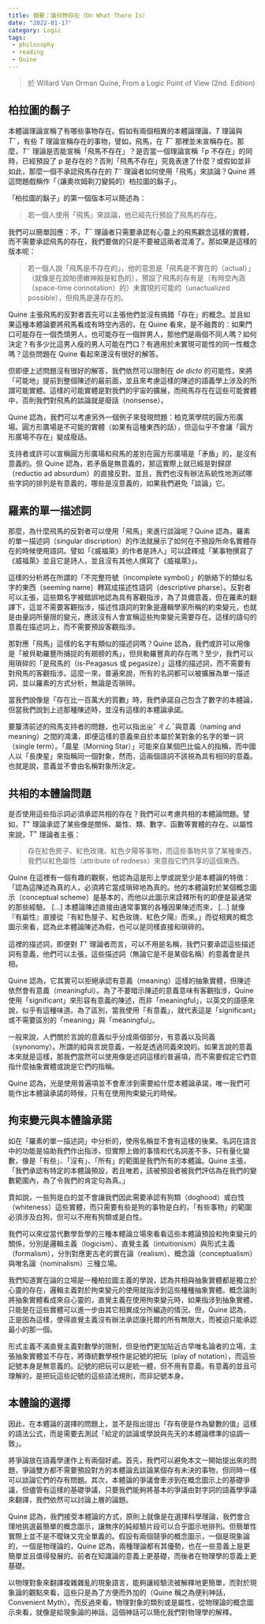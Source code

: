 ```yaml
---
title: 摘要：論何物存在（On What There Is）
date: "2022-01-17"
category: Logic
tags:
 - philosophy
 - reading
 - Quine
---
```


> 於 Willard Van Orman Quine, From a Logic Point of View (2nd. Edition)

## 柏拉圖的鬍子

本體論理論宣稱了有哪些事物存在。假如有兩個相異的本體論理論，$T$ 理論與 $T^-$，有些 $T$ 理論宣稱存在的事物，譬如，飛馬，在 $T^-$ 那裡並未宣稱存在。那麼，$T^-$ 理論是否能宣稱「飛馬不存在」？是否當一個理論宣稱「p 不存在」的同時，已經預設了 p 是存在的？否則「飛馬不存在」究竟表達了什麼？或假如並非如此，那麼一個不承認飛馬存在的 $T^-$ 理論者如何使用「飛馬」來談論？Quine 將這問題戲稱作「（讓奧坎姆剃刀變鈍的）柏拉圖的鬍子」。

「柏拉圖的鬍子」的第一個版本可以簡述為：

> 若一個人使用「飛馬」來談論，他已經先行預設了飛馬的存在。

我們可以簡單回應：不，$T^-$ 理論者只需要承認有心靈上的飛馬觀念這樣的實體，而不需要承認飛馬的存在，我們要做的只是不要被這兩者混淆了。那如果是這樣的版本呢：

> 若一個人說「飛馬是不存在的」，他的意思是「飛馬是不實在的（actual）」（就像是在說帕德嫩神殿是紅色的），預設了飛馬的存有是（有時空內涵（space-time connotation）的）未實現的可能的（unactualized possible），但飛馬是還存在的。

Quine 主張飛馬的反對者首先可以主張他們並沒有搞錯「存在」的概念。並且如果這種本體論要將飛馬看成有時空內涵的，在 Quine 看來，是不融貫的：如果門口可能存在一個禿頭男人，也可能存在一個胖男人，那他們是兩個不同人嗎？如何決定？有多少比這男人瘦的男人可能在門口？有適用於未實現可能性的同一性概念嗎？這些問題在 Quine 看起來還沒有很好的解答。

但即便上述問題沒有很好的解答，我們依然可以限制在 *de dicto* 的可能性，來將「可能地」提前到整個陳述的最前面，並且來考慮這樣的陳述的語義學上涉及的所謂可能實體。這樣的可能實體是對我們的宇宙的擴展，而飛馬存在在這些可能實體中，否則我們對飛馬的談論就是廢話（nonsense）。

Quine 認為，我們可以考慮另外一個例子來發現問題：柏克萊學院的圓方形廣場。圓方形廣場是不可能的實體（如果有這種東西的話），但這似乎不會讓「圓方形廣場不存在」變成廢話。

支持者或許可以宣稱圓方形廣場和飛馬的差別在圓方形廣場是「矛盾」的，是沒有意義的。但 Quine 認為，若矛盾是無意義的，那這實際上就已經是對歸謬（reductio ad absurdum）的直接反對。並且，我們也沒有辦法系統性地測試哪些字詞的排列是有意義的，哪些是沒意義的，如果我們避免「談論」它。

## 羅素的單一描述詞

那麼，為什麼飛馬的反對者可以使用「飛馬」來進行談論呢？Quine 認為，羅素的單一描述詞（singular discription）的作法就展示了如何在不預設所命名實體存在的時候使用語詞。譬如「《威福萊》的作者是詩人」可以詮釋成「某事物撰寫了《威福萊》並且它是詩人，並且沒有其他人撰寫了《威福萊》」。

這樣的分析將在所謂的「不完整符號（incomplete symbol）」的脈絡下的類似名字的東西（seeming name）轉寫成描述性語詞（descriptive pharse）。反對者可以主張，這些類名字被錯誤地認為具有客觀指涉，為了具備意義，但在羅素的翻譯下，這並不需要客觀指涉，描述性語詞的對象是邏輯學家所稱的約束變元，也就是由量詞所量限的變元，應該沒有人會宣稱這些拘束變元需要存在。這樣的語句的意義在描述詞上，而不需要預設客觀指涉。

那對應「飛馬」這樣的名字有類似的描述詞嗎？Quine 認為，我們或許可以用像是「被貝勒羅豐所捕捉的有翅膀的馬」，但貝勒羅豐真的存在嗎？至少，我們可以用瑣碎的「是飛馬的（is-Peagasus 或 pegasize）」這樣的描述詞，而不需要有對飛馬的客觀指涉。這麼一來，普遍來說，所有的名詞都可以被擴展為單一描述詞，並以羅素的方式分析，無論是否瑣碎。

當我們說像是「存在比一百萬大的質數」時，我們承諾自己包含了數字的本體論，但當我們說到上述那種陳述時，並沒有這樣的本體論承諾。

要釐清前述的飛馬支持者的問題，也可以指出ㄓˇ ㄔㄥˉ與意義（naming and meaning）之間的鴻溝，即便這樣的意義來自於本屬於某對象的名字的單一詞（single term）。「晨星（Morning Star）」可能來自某個巴比倫人的指稱，而中國人以「長庚星」來指稱同一個對象，然而，這兩個語詞不該視為具有相同的意義。也就是說，意義並不會由名稱對象所決定。

## 共相的本體論問題

是否使用這些指示詞必須承認共相的存在？我們可以考慮共相的本體論問題。譬如，$T^+$ 理論承認了某些像是關係、屬性、類、數字、函數等實體的存在。以屬性來說，$T^+$ 理論者主張：

>存在紅色房子、紅色玫瑰、紅色夕陽等事物，而這些事物共享了某種東西，我們以紅色屬性（attribute of redness）來意指它們共享的這個東西。

Quine 在這裡有一個有趣的觀察，他認為這是形上學或說至少是本體論的特徵：「認為這陳述為真的人，必須將它當成瑣碎地為真的。他的本體論對於某個概念圖示（conceptual scheme）是基本的，而他以此圖示來詮釋所有的即便是最通常的那些經驗。 \[...\] 本體論陳述直接由通常事實的各種因果陳述而來， \[...\] 就像『有屬性』直接從『有紅色屋子、紅色玫瑰、紅色夕陽』而來。」而從相異的概念圖示來看，認為此本體論陳述為假，也可以是同樣直接和瑣碎的。

這裡的描述詞，即便對 $T^+$ 理論者而言，可以不用是名稱，我們只要承認這些描述詞有意義，他們可以主張，這些描述詞（無論它是不是某個名稱）的意義會是共相。

Quine 認為，它其實可以拒絕承認有意義（meaning）這樣的抽象實體，但陳述依然會有意義（meaningful）。為了不要暗示陳述的意義意味有客觀指涉，Quine 使用「significant」來形容有意義的陳述，而非「meaningful」，以英文的語感來說，似乎有這種味道。為了區別，當我使用「有意義」，就代表這是「significant」或不需要區別的「meaning」與「meaningful」。

一般來說，人們關於言說的意義似乎分成兩個部分，有意義以及同義（synonomy）。所謂的給與言說意義，一般是透過同義來說的。如果言說的意義本來就是這樣，那我們當然可以使用像是述詞這樣的普遍項，而不需要假定它們意指什麼抽象實體或說是它們的指稱。

Quine 認為，光是使用普遍項並不會牽涉到需要給什麼本體論承諾，唯一我們可能作出本體論承諾的時候，只有在使用拘束變元的時候。

## 拘束變元與本體論承諾

如在「羅素的單一描述詞」中分析的，使用名稱並不會有這樣的後果。名詞在語言中的功能是協助我們作出指涉，但實際上做的事情和代名詞差不多。只有量化變數，像是「有些」、「沒有」、「所有」的範圍是我們所有的本體論。Quine 主張，「我們承認有特定的本體論預設，若且唯若，該被預設者被我們評估為在我們的變數範圍內，為了令我們的肯定句為真。」

賁如說，一些狗是白的並不會讓我們因此需要承認有狗類（doghood）或白性（whiteness）這些實體，而只需要有些是狗的事物是白的，「有些事物」的範圍必須涉及白狗，但可以不用有狗類或是白性。

我們可以來從當代數學哲學的三種本體論立場來看看這些本體論預設和拘束變元的關係，分別是邏輯主義（logicism）、直覺主義（intuitionism）與形式主義（formalism），分別對應更古老的實在論（realism）、概念論（conceptualism）與唯名論（nominalism）三種立場。

我們知道實在論的立場是一種柏拉圖主義的學說，認為共相與抽象實體都是獨立於心靈的存在，邏輯主義對於拘束變元的使用就指涉到這些種種抽象實體。概念論則將抽象實體看成來自心靈的，直覺主義在使用拘束變元時，如果指涉到抽象實體，只能是在這些實體可以進一步由其它相異成分所編造的情況。但，Quine 認為，正是因為這樣，使得直覺主義沒有辦法承認康托爾的所有無限大，而被迫只能承認最小的那一個。

形式主義不滿直覺主義對數學的限制，但是他們更加貼近古早唯名論者的立場，主張抽象實體並不存在，將傳統數學視作是記號的把玩（play of notation），而這些記號本身是無意義的。記號的把玩可以是統一體，但不用有意義。有意義的並且可理解的，是把玩這些記號的這些語法規則，而非記號本身。

## 本體論的選擇

因此，在本體論的選擇的問題上，並不是指出提出「存有便是作為變數的值」這樣的語法公式，而是需要去測試「給定的談論或學說與先天的本體論標準的協調一致」。

將爭論放在語義學運作上有兩個好處。首先，我們可以避免本文一開始提出來的問題，爭論雙方都不需要預設對方的本體論去談論某個存有未決的事物，但同時一樣可以談論它們的存有問題。其次，本體論的爭議會牽涉到在概念圖示上的基礎爭議，但儘管有這樣的基礎爭議，只要我們能夠將基本的爭議由對字詞的語義學爭議來翻譯，我們依然可以討論上層的論題。

Quine 認為，我們接受本體論的方式，原則上就像是在選擇科學理論，我們會合理地挑選最簡單的概念圖示，讓無序的純經驗片段可以合乎圖示地排列。但簡單性實際上並不是不曖昧又完全單義的。假設有兩個競爭的概念圖示，一個是現象論的，一個是物理論的，Quine 認為，兩種理論都有其優勢，也在一些意義上是更簡單並且值得發展的。前者在知識論的意義上更基礎，而後者在物理學的意義上更基礎。

以物理對象來翻譯複雜雜亂的現象語言，能夠讓經驗流被解釋地更簡單，而對於現象論的觀點來看，這些只是為了方便而外加的（Quine 稱之為便利神話，Convenient Myth）。而反過來看，物理對象的類別或是屬性，從物理論的概念圖示來看，就像是給現象論的神話，這個神話可以簡化我們對物理學的解釋。